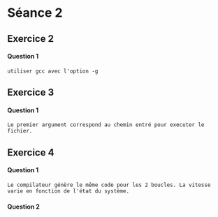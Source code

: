 # Séance 2 

## Exercice 2

#### Question 1 

```
utiliser gcc avec l'option -g 
```

## Exercice 3 

#### Question 1 

```
Le premier argument correspond au chemin entré pour executer le fichier.
```

## Exercice 4

#### Question 1

```
Le compilateur génère le même code pour les 2 boucles. La vitesse varie en fonction de l'état du système.
```

#### Question 2


